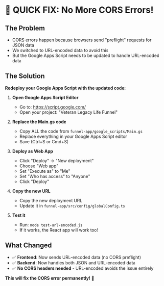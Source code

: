 # 🚀 QUICK FIX: No More CORS Errors!

## The Problem
- CORS errors happen because browsers send "preflight" requests for JSON data
- We switched to URL-encoded data to avoid this
- But the Google Apps Script needs to be updated to handle URL-encoded data

## The Solution
**Redeploy your Google Apps Script with the updated code:**

1. **Open Google Apps Script Editor**
   - Go to: https://script.google.com/
   - Open your project: "Veteran Legacy Life Funnel"

2. **Replace the Main.gs code**
   - Copy ALL the code from `funnel-app/google_scripts/Main.gs`
   - Replace everything in your Google Apps Script editor
   - Save (Ctrl+S or Cmd+S)

3. **Deploy as Web App**
   - Click "Deploy" → "New deployment"
   - Choose "Web app"
   - Set "Execute as" to "Me"
   - Set "Who has access" to "Anyone"
   - Click "Deploy"

4. **Copy the new URL**
   - Copy the new deployment URL
   - Update it in `funnel-app/src/config/globalConfig.ts`

5. **Test it**
   - Run: `node test-url-encoded.js`
   - If it works, the React app will work too!

## What Changed
- ✅ **Frontend**: Now sends URL-encoded data (no CORS preflight)
- ✅ **Backend**: Now handles both JSON and URL-encoded data
- ✅ **No CORS headers needed** - URL-encoded avoids the issue entirely

**This will fix the CORS error permanently!** 🎉 